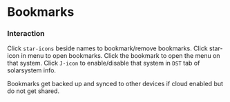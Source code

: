 # Bookmarks

### Interaction

Click `star-icons` beside names to bookmark/remove bookmarks.
Click star-icon in menu to open bookmarks.
Click the bookmark to open the menu on that system.
Click `J-icon` to enable/disable that system in `DST` tab of solarsystem info.

Bookmarks get backed up and synced to other devices if cloud enabled but do not get shared.

<!--stackedit_data:
eyJoaXN0b3J5IjpbMTAzMjc2MjgwOSw3MDcxODAzNDksLTU5OT
E4ODE0MywxMzcyMzgzOTc1LC0xMzkxODE0MDIwLC0xNjk4NDQ1
NTAwXX0=
-->